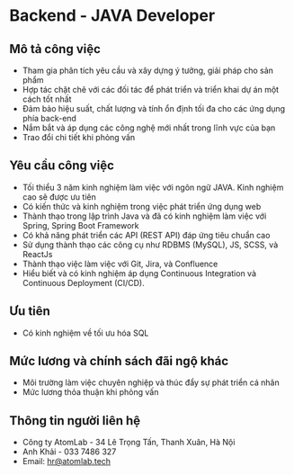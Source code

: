 # Backend - JAVA Developer

Mô tả công việc
---------------

-   Tham gia phân tích yêu cầu và xây dựng ý tưởng, giải pháp cho sản phẩm
-   Hợp tác chặt chẽ với các đối tác để phát triển và triển khai dự án một cách tốt nhất
-   Đảm bảo hiệu suất, chất lượng và tính ổn định tối đa cho các ứng dụng phía back-end
-   Nắm bắt và áp dụng các công nghệ mới nhất trong lĩnh vực của bạn
-   Trao đổi chi tiết khi phỏng vấn

Yêu cầu công việc
-----------------

-   Tối thiểu 3 năm kinh nghiệm làm việc với ngôn ngữ JAVA. Kinh nghiệm cao sẽ được ưu tiên
-   Có kiến thức và kinh nghiệm trong việc phát triển ứng dụng web
-   Thành thạo trong lập trình Java và đã có kinh nghiệm làm việc với Spring, Spring Boot Framework
-   Có khả năng phát triển các API (REST API) đáp ứng tiêu chuẩn cao
-   Sử dụng thành thạo các công cụ như RDBMS (MySQL), JS, SCSS, và ReactJs
-   Thành thạo việc làm việc với Git, Jira, và Confluence
-   Hiểu biết và có kinh nghiệm áp dụng Continuous Integration và Continuous Deployment (CI/CD).

Ưu tiên
-----------------

-   Có kinh nghiệm về tối ưu hóa SQL

Mức lương và chính sách đãi ngộ khác
-----------------

-   Môi trường làm việc chuyên nghiệp và thúc đẩy sự phát triển cá nhân
-   Mức lương thỏa thuận khi phỏng vấn

Thông tin người liên hệ
-----------------
-   Công ty AtomLab - 34 Lê Trọng Tấn, Thanh Xuân, Hà Nội
-   Anh Khải - 033 7486 327
-   Email: [hr@atomlab.tech](mailto:hr@atomlab.tech)